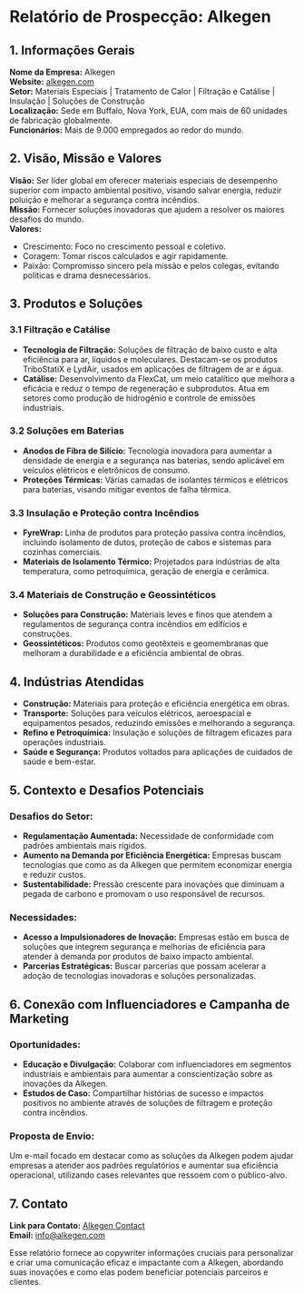 # Relatório de Prospecção: Alkegen

## 1. Informações Gerais

**Nome da Empresa:** Alkegen  
**Website:** [alkegen.com](https://www.alkegen.com)  
**Setor:** Materiais Especiais | Tratamento de Calor | Filtração e Catálise | Insulação | Soluções de Construção  
**Localização:** Sede em Buffalo, Nova York, EUA, com mais de 60 unidades de fabricação globalmente.  
**Funcionários:** Mais de 9.000 empregados ao redor do mundo.  

## 2. Visão, Missão e Valores

**Visão:** Ser líder global em oferecer materiais especiais de desempenho superior com impacto ambiental positivo, visando salvar energia, reduzir poluição e melhorar a segurança contra incêndios.  
**Missão:** Fornecer soluções inovadoras que ajudem a resolver os maiores desafios do mundo.  
**Valores:**
- Crescimento: Foco no crescimento pessoal e coletivo.
- Coragem: Tomar riscos calculados e agir rapidamente.
- Paixão: Compromisso sincero pela missão e pelos colegas, evitando políticas e drama desnecessários.

## 3. Produtos e Soluções

### 3.1 Filtração e Catálise
- **Tecnologia de Filtração:** Soluções de filtração de baixo custo e alta eficiência para ar, líquidos e moleculares. Destacam-se os produtos TriboStatiX e LydAir, usados em aplicações de filtragem de ar e água.  
- **Catálise:** Desenvolvimento da FlexCat, um meio catalítico que melhora a eficácia e reduz o tempo de regeneração e subprodutos. Atua em setores como produção de hidrogênio e controle de emissões industriais.

### 3.2 Soluções em Baterias
- **Anodos de Fibra de Silício:** Tecnologia inovadora para aumentar a densidade de energia e a segurança nas baterias, sendo aplicável em veículos elétricos e eletrônicos de consumo.  
- **Proteções Térmicas:** Várias camadas de isolantes térmicos e elétricos para baterias, visando mitigar eventos de falha térmica.

### 3.3 Insulação e Proteção contra Incêndios
- **FyreWrap:** Linha de produtos para proteção passiva contra incêndios, incluindo isolamento de dutos, proteção de cabos e sistemas para cozinhas comerciais.  
- **Materiais de Isolamento Térmico:** Projetados para indústrias de alta temperatura, como petroquímica, geração de energia e cerâmica.

### 3.4 Materiais de Construção e Geossintéticos
- **Soluções para Construção:** Materiais leves e finos que atendem a regulamentos de segurança contra incêndios em edifícios e construções.
- **Geossintéticos:** Produtos como geotêxteis e geomembranas que melhoram a durabilidade e a eficiência ambiental de obras.

## 4. Indústrias Atendidas 
- **Construção:** Materiais para proteção e eficiência energética em obras.
- **Transporte:** Soluções para veículos elétricos, aeroespacial e equipamentos pesados, reduzindo emissões e melhorando a segurança.
- **Refino e Petroquímica:** Insulação e soluções de filtragem eficazes para operações industriais.
- **Saúde e Segurança:** Produtos voltados para aplicações de cuidados de saúde e bem-estar.

## 5. Contexto e Desafios Potenciais

### Desafios do Setor:
- **Regulamentação Aumentada:** Necessidade de conformidade com padrões ambientais mais rígidos.
- **Aumento na Demanda por Eficiência Energética:** Empresas buscam tecnologias que como as da Alkegen que permitem economizar energia e reduzir custos.
- **Sustentabilidade:** Pressão crescente para inovações que diminuam a pegada de carbono e promovam o uso responsável de recursos.

### Necessidades:
- **Acesso a Impulsionadores de Inovação:** Empresas estão em busca de soluções que integrem segurança e melhorias de eficiência para atender à demanda por produtos de baixo impacto ambiental.
- **Parcerias Estratégicas:** Buscar parcerias que possam acelerar a adoção de tecnologias inovadoras e soluções personalizadas.

## 6. Conexão com Influenciadores e Campanha de Marketing

### Oportunidades:
- **Educação e Divulgação:** Colaborar com influenciadores em segmentos industriais e ambientais para aumentar a conscientização sobre as inovações da Alkegen.
- **Estudos de Caso:** Compartilhar histórias de sucesso e impactos positivos no ambiente através de soluções de filtragem e proteção contra incêndios.

### Proposta de Envio:
Um e-mail focado em destacar como as soluções da Alkegen podem ajudar empresas a atender aos padrões regulatórios e aumentar sua eficiência operacional, utilizando cases relevantes que ressoem com o público-alvo.

## 7. Contato

**Link para Contato:** [Alkegen Contact](https://www.alkegen.com/contact-us/)  
**Email:** [info@alkegen.com](mailto:info@alkegen.com)

Esse relatório fornece ao copywriter informações cruciais para personalizar e criar uma comunicação eficaz e impactante com a Alkegen, abordando suas inovações e como elas podem beneficiar potenciais parceiros e clientes.